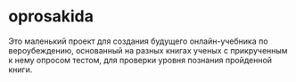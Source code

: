 # oprosakida
Это маленький проект для создания будущего онлайн-учебника по вероубеждению,
основанный на разных книгах ученых с прикрученным к нему опросом тестом, для проверки уровня познания пройденной книги.
